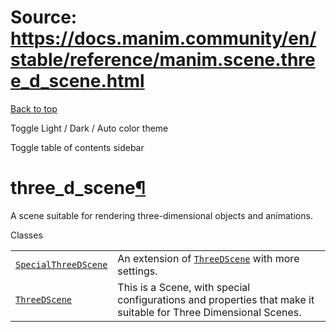 # Source: https://docs.manim.community/en/stable/reference/manim.scene.three_d_scene.html

[Back to top](#)

Toggle Light / Dark / Auto color theme

Toggle table of contents sidebar

three\_d\_scene[¶](#module-manim.scene.three_d_scene "Link to this heading")
============================================================================

A scene suitable for rendering three-dimensional objects and animations.

Classes

|  |  |
| --- | --- |
| [`SpecialThreeDScene`](manim.scene.three_d_scene.SpecialThreeDScene.html#manim.scene.three_d_scene.SpecialThreeDScene "manim.scene.three_d_scene.SpecialThreeDScene") | An extension of [`ThreeDScene`](manim.scene.three_d_scene.ThreeDScene.html#manim.scene.three_d_scene.ThreeDScene "manim.scene.three_d_scene.ThreeDScene") with more settings. |
| [`ThreeDScene`](manim.scene.three_d_scene.ThreeDScene.html#manim.scene.three_d_scene.ThreeDScene "manim.scene.three_d_scene.ThreeDScene") | This is a Scene, with special configurations and properties that make it suitable for Three Dimensional Scenes. |